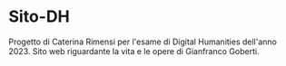 # Sito-DH
Progetto di Caterina Rimensi per l'esame di Digital Humanities dell'anno 2023. 
Sito web riguardante la vita e le opere di Gianfranco Goberti. 
